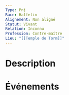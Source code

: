 ```yaml
---
Type: Pnj
Race: Halfelin
Alignement: Non aligné
Statut: Vivant
Relation: Inconnu
Profession: Contre-maître
Lieu: "[[Temple de Torm]]"
---
```


# Description

# Événements
